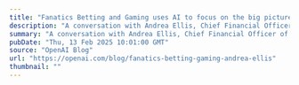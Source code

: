 ```yaml
---
title: "Fanatics Betting and Gaming uses AI to focus on the big picture"
description: "A conversation with Andrea Ellis, Chief Financial Officer of Fanatics Betting and Gaming."
summary: "A conversation with Andrea Ellis, Chief Financial Officer of Fanatics Betting and Gaming."
pubDate: "Thu, 13 Feb 2025 10:01:00 GMT"
source: "OpenAI Blog"
url: "https://openai.com/blog/fanatics-betting-gaming-andrea-ellis"
thumbnail: ""
---
```


